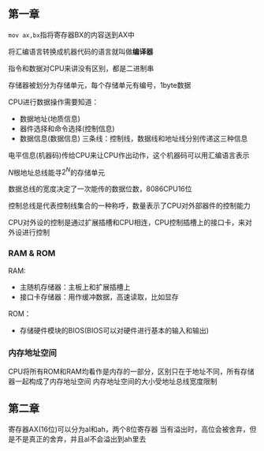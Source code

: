 ## 第一章

`mov ax,bx`指将寄存器BX的内容送到AX中

将汇编语言转换成机器代码的语言就叫做**编译器**

指令和数据对CPU来讲没有区别，都是二进制串

存储器被划分为存储单元，每个存储单元有编号，1byte数据

CPU进行数据操作需要知道：
- 数据地址(地质信息)
- 器件选择和命令选择(控制信息)
- 数据信息(数据信息)
三条线：控制线，数据线和地址线分别传递这三种信息

电平信息(机器码)传给CPU来让CPU作出动作，这个机器码可以用汇编语言表示

$N$根地址总线能寻$2^N$的存储单元

数据总线的宽度决定了一次能传的数据位数，8086CPU16位

控制总线是代表控制线集合的一种称呼，数量表示了CPU对外部器件的控制能力

CPU对外设的控制是通过扩展插槽和CPU相连，CPU控制插槽上的接口卡，来对外设进行控制

### RAM & ROM
RAM:
- 主随机存储器：主板上和扩展插槽上
- 接口卡存储器：用作缓冲数据，高速读取，比如显存

ROM：
- 存储硬件模块的BIOS(BIOS可以对硬件进行基本的输入和输出)

### 内存地址空间
CPU将所有ROM和RAM均看作是内存的一部分，区别只在于地址不同，所有存储器一起构成了内存地址空间
内存地址空间的大小受地址总线宽度限制

## 第二章

寄存器AX(16位)可以分为al和ah，两个8位寄存器
当有溢出时，高位会被舍弃，但是不是真正的舍弃，并且al不会溢出到ah里去
